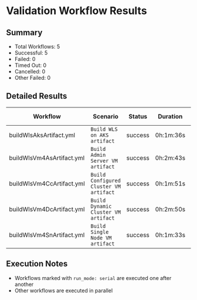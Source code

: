 # Validation Workflow Results

## Summary
- Total Workflows: 5
- Successful: 5
- Failed: 0
- Timed Out: 0
- Cancelled: 0
- Other Failed: 0

## Detailed Results

| Workflow | Scenario | Status | Duration | Run URL |
|----------|----------|---------|-----------|----------|
| buildWlsAksArtifact.yml | `Build WLS on AKS artifact` | success | 0h:1m:36s | [View Run](https://github.com/azure-javaee/weblogic-azure/actions/runs/18268707660) |
| buildWlsVm4AsArtifact.yml | `Build Admin Server VM artifact` | success | 0h:2m:43s | [View Run](https://github.com/azure-javaee/weblogic-azure/actions/runs/18268708508) |
| buildWlsVm4CcArtifact.yml | `Build Configured Cluster VM artifact` | success | 0h:1m:51s | [View Run](https://github.com/azure-javaee/weblogic-azure/actions/runs/18268709450) |
| buildWlsVm4DcArtifact.yml | `Build Dynamic Cluster VM artifact` | success | 0h:2m:50s | [View Run](https://github.com/azure-javaee/weblogic-azure/actions/runs/18268710404) |
| buildWlsVm4SnArtifact.yml | `Build Single Node VM artifact` | success | 0h:1m:33s | [View Run](https://github.com/azure-javaee/weblogic-azure/actions/runs/18268711596) |


## Execution Notes
- Workflows marked with `run_mode: serial` are executed one after another
- Other workflows are executed in parallel
